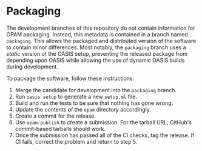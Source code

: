 # Packaging

The development branches of this repository do not contain information for OPAM packaging.  Instead, this metadata is contained in a branch named `packaging`.  This allows the packaged and distributed version of the software to contain minor differences.  Most notably, the `packaging` branch uses a *static* version of the OASIS setup, preventing the released package from depending upon OASIS while allowing the use of dynamic OASIS builds during development.

To package the software, follow these instructions:

  1. Merge the candidate for development into the `packaging` branch.
  2. Run `oasis setup` to generate a new `setup.ml` file.
  3. Build and run the tests to be sure that nothing has gone wrong.
  4. Update the contents of the `opam` directory accordingly.
  5. Create a commit for the release.
  6. Use `opam-publish` to create a submission.  For the tarball URL, GitHub's commit-based tarballs should work.
  7. Once the submission has passed all of the CI checks, tag the release.  If CI fails, correct the problem and return to step 5.
